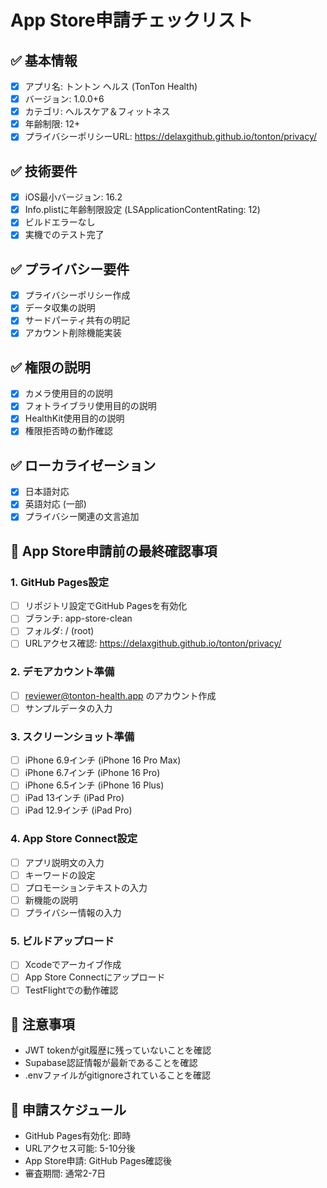 # App Store申請チェックリスト

## ✅ 基本情報
- [x] アプリ名: トントン ヘルス (TonTon Health)
- [x] バージョン: 1.0.0+6
- [x] カテゴリ: ヘルスケア＆フィットネス
- [x] 年齢制限: 12+
- [x] プライバシーポリシーURL: https://delaxgithub.github.io/tonton/privacy/

## ✅ 技術要件
- [x] iOS最小バージョン: 16.2
- [x] Info.plistに年齢制限設定 (LSApplicationContentRating: 12)
- [x] ビルドエラーなし
- [x] 実機でのテスト完了

## ✅ プライバシー要件
- [x] プライバシーポリシー作成
- [x] データ収集の説明
- [x] サードパーティ共有の明記
- [x] アカウント削除機能実装

## ✅ 権限の説明
- [x] カメラ使用目的の説明
- [x] フォトライブラリ使用目的の説明
- [x] HealthKit使用目的の説明
- [x] 権限拒否時の動作確認

## ✅ ローカライゼーション
- [x] 日本語対応
- [x] 英語対応 (一部)
- [x] プライバシー関連の文言追加

## 📝 App Store申請前の最終確認事項

### 1. GitHub Pages設定
- [ ] リポジトリ設定でGitHub Pagesを有効化
- [ ] ブランチ: app-store-clean
- [ ] フォルダ: / (root)
- [ ] URLアクセス確認: https://delaxgithub.github.io/tonton/privacy/

### 2. デモアカウント準備
- [ ] reviewer@tonton-health.app のアカウント作成
- [ ] サンプルデータの入力

### 3. スクリーンショット準備
- [ ] iPhone 6.9インチ (iPhone 16 Pro Max)
- [ ] iPhone 6.7インチ (iPhone 16 Pro)
- [ ] iPhone 6.5インチ (iPhone 16 Plus)
- [ ] iPad 13インチ (iPad Pro)
- [ ] iPad 12.9インチ (iPad Pro)

### 4. App Store Connect設定
- [ ] アプリ説明文の入力
- [ ] キーワードの設定
- [ ] プロモーションテキストの入力
- [ ] 新機能の説明
- [ ] プライバシー情報の入力

### 5. ビルドアップロード
- [ ] Xcodeでアーカイブ作成
- [ ] App Store Connectにアップロード
- [ ] TestFlightでの動作確認

## 🚨 注意事項
- JWT tokenがgit履歴に残っていないことを確認
- Supabase認証情報が最新であることを確認
- .envファイルがgitignoreされていることを確認

## 📅 申請スケジュール
- GitHub Pages有効化: 即時
- URLアクセス可能: 5-10分後
- App Store申請: GitHub Pages確認後
- 審査期間: 通常2-7日